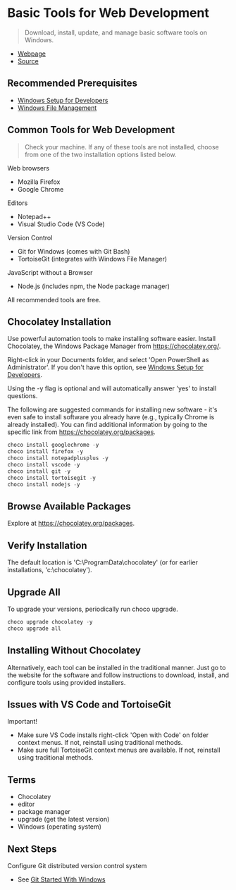 # Basic Tools for Web Development

> Download, install, update, and manage basic software tools on Windows.

- [Webpage](https://denisecase.github.io/basic-tools-for-webdev/)
- [Source](https://github.com/denisecase/basic-tools-for-webdev)

## Recommended Prerequisites

- [Windows Setup for Developers](https://github.com/denisecase/windows-setup)
- [Windows File Management](https://github.com/denisecase/windows-file-management)

## Common Tools for Web Development

> Check your machine. If any of these tools are not installed, choose from one of the two installation options listed below.

Web browsers

- Mozilla Firefox
- Google Chrome

Editors

- Notepad++
- Visual Studio Code (VS Code)

Version Control

- Git for Windows (comes with Git Bash)
- TortoiseGit (integrates with Windows File Manager)

JavaScript without a Browser

- Node.js (includes npm, the Node package manager)

All recommended tools are free.

## Chocolatey Installation

Use powerful automation tools to make installing software easier. Install Chocolatey, the Windows Package Manager from <https://chocolatey.org/>.

Right-click in your Documents folder, and select 'Open PowerShell as Administrator'. 
If you don't have this option, see [Windows Setup for Developers](https://github.com/denisecase/windows-setup).

Using the -y flag is optional and will automatically answer 'yes' to install questions.

The following are suggested commands for installing new software - it's even safe to install software you already have (e.g., typically Chrome is already installed). You can find additional information by going to the specific link from <https://chocolatey.org/packages>.

```Powershell
choco install googlechrome -y
choco install firefox -y
choco install notepadplusplus -y
choco install vscode -y
choco install git -y
choco install tortoisegit -y
choco install nodejs -y
```

## Browse Available Packages

Explore at <https://chocolatey.org/packages>.

## Verify Installation

The default location is 'C:\ProgramData\chocolatey' (or for earlier installations, 'c:\chocolatey').

## Upgrade All

To upgrade your versions, periodically run choco upgrade.

```Powershell
choco upgrade chocolatey -y
choco upgrade all
```

## Installing Without Chocolatey

Alternatively, each tool can be installed in the traditional manner. Just go to the website for the software and follow instructions to download, install, and configure tools using provided installers.

## Issues with VS Code and TortoiseGit

Important!

- Make sure VS Code installs right-click 'Open with Code' on folder context menus. If not, reinstall using traditional methods.
- Make sure full TortoiseGit context menus are available. If not, reinstall using traditional methods. 

## Terms

- Chocolatey
- editor
- package manager
- upgrade (get the latest version)
- Windows (operating system)

## Next Steps

Configure Git distributed version control system

- See [Git Started With Windows](https://github.com/denisecase/git-started-windows)
